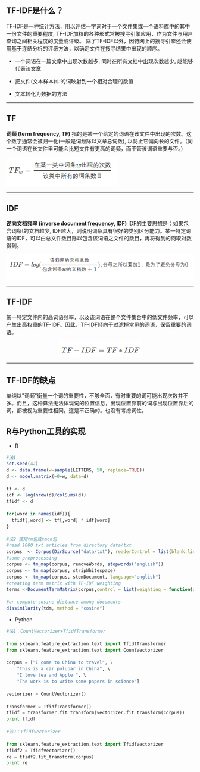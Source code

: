 ## TF-IDF是什么？


TF-IDF是一种统计方法，用以评估一字词对于一个文件集或一个语料库中的其中一份文件的重要程度,
TF-IDF加权的各种形式常被搜寻引擎应用，作为文件与用户查询之间相关程度的度量或评级。
除了TF-IDF以外，因特网上的搜寻引擎还会使用基于连结分析的评级方法，以确定文件在搜寻结果中出现的顺序。

- 一个词语在一篇文章中出现次数越多, 同时在所有文档中出现次数越少, 越能够代表该文章.

- 把文件(文本样本)中的词映射到一个相对合理的数值

- 文本转化为数据的方法


------

## TF

**词频 (term frequency, TF)** 指的是某一个给定的词语在该文件中出现的次数。这个数字通常会被归一化(一般是词频除以文章总词数), 以防止它偏向长的文件。（同一个词语在长文件里可能会比短文件有更高的词频，而不管该词语重要与否。）


<img style='align:center;' src="/img/2.png" />




------
## IDF

**逆向文档频率 (inverse document frequency, IDF)** IDF的主要思想是：如果包含词条t的文档越少, IDF越大，则说明词条具有很好的类别区分能力。某一特定词语的IDF，可以由总文件数目除以包含该词语之文件的数目，再将得到的商取对数得到。

<div align=center>
<img src="/img/3.png" />
</div>

------
## TF-IDF

某一特定文件内的高词语频率，以及该词语在整个文件集合中的低文件频率，可以产生出高权重的TF-IDF。因此，TF-IDF倾向于过滤掉常见的词语，保留重要的词语。 

<div align=center>
<img src="/img/4.png" />
</div>

------
## TF-IDF的缺点

单纯以"词频"衡量一个词的重要性，不够全面，有时重要的词可能出现次数并不多。而且，这种算法无法体现词的位置信息，出现位置靠前的词与出现位置靠后的词，都被视为重要性相同，这是不正确的。也没有考虑词性。


## R与Python工具的实现

+ R

```r
#法1
set.seed(42)
d <- data.frame(w=sample(LETTERS, 50, replace=TRUE))
d <- model.matrix(~0+w, data=d)

tf <- d
idf <- log(nrow(d)/colSums(d))
tfidf <- d

for(word in names(idf)){
  tfidf[,word] <- tf[,word] * idf[word]
}

#法2 使用tm包或tmcn包
#read 1000 txt articles from directory data/txt
corpus  <- Corpus(DirSource("data/txt"), readerControl = list(blank.lines.skip=TRUE));
#some preprocessing
corpus <- tm_map(corpus, removeWords, stopwords("english"))
corpus <- tm_map(corpus, stripWhitespace)
corpus <- tm_map(corpus, stemDocument, language="english")
#creating term matrix with TF-IDF weighting
terms <-DocumentTermMatrix(corpus,control = list(weighting = function(x) weightTfIdf(x, normalize = FALSE)))

#or compute cosine distance among documents
dissimilarity(tdm, method = "cosine")

```

+ Python

```python
#法1：CountVectorizer+TfidfTransformer

from sklearn.feature_extraction.text import TfidfTransformer  
from sklearn.feature_extraction.text import CountVectorizer  

corpus = ["I come to China to travel", \
    "This is a car polupar in China", \         
    "I love tea and Apple ", \  
    "The work is to write some papers in science"] 

vectorizer = CountVectorizer()

transformer = TfidfTransformer()
tfidf = transformer.fit_transform(vectorizer.fit_transform(corpus))  
print tfidf

#法2：TfidfVectorizer

from sklearn.feature_extraction.text import TfidfVectorizer
tfidf2 = TfidfVectorizer()
re = tfidf2.fit_transform(corpus)
print re

```

